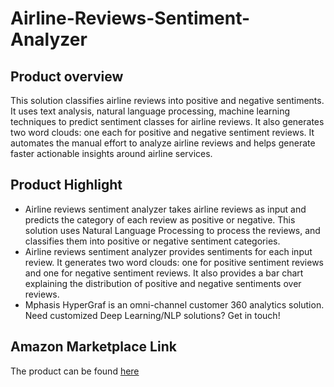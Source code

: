 # Airline-Reviews-Sentiment-Analyzer

## Product overview

This solution classifies airline reviews into positive and negative sentiments. It uses text analysis, natural language processing, machine learning techniques to predict sentiment classes for airline reviews. It also generates two word clouds: one each for positive and negative sentiment reviews. It automates the manual effort to analyze airline reviews and helps generate faster actionable insights around airline services.

## Product Highlight 

* Airline reviews sentiment analyzer takes airline reviews as input and predicts the category of each review as positive or negative. This solution uses Natural Language Processing to process the reviews, and classifies them into positive or negative sentiment categories.
* Airline reviews sentiment analyzer provides sentiments for each input review. It generates two word clouds: one for positive sentiment reviews and one for negative sentiment reviews. It also provides a bar chart explaining the distribution of positive and negative sentiments over reviews.
* Mphasis HyperGraf is an omni-channel customer 360 analytics solution. Need customized Deep Learning/NLP solutions? Get in touch!

## Amazon Marketplace Link
The product can be found [here]()
